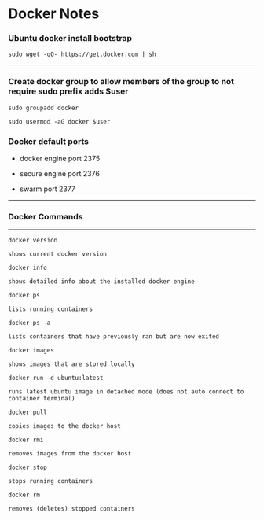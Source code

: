 # Docker Notes

### **Ubuntu docker install bootstrap**

`sudo wget -qO- https://get.docker.com | sh`

---
### Create docker group to allow members of the group to not require sudo prefix adds $user
`sudo groupadd docker`

`sudo usermod -aG docker $user`

### Docker default ports
- docker engine port 2375

- secure engine port 2376

- swarm port 2377

---
### **Docker Commands**
---

`docker version`

    shows current docker version
`docker info`

    shows detailed info about the installed docker engine
`docker ps`

    lists running containers
`docker ps -a`

    lists containers that have previously ran but are now exited
`docker images`

    shows images that are stored locally
`docker run -d ubuntu:latest`

    runs latest ubuntu image in detached mode (does not auto connect to container terminal)
`docker pull`

    copies images to the docker host
`docker rmi`

    removes images from the docker host
`docker stop`

    stops running containers
`docker rm`

    removes (deletes) stopped containers
